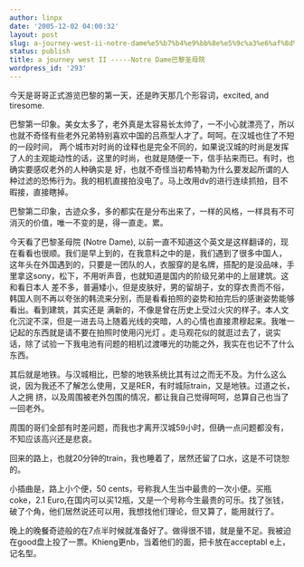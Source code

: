 ```yaml
---
author: linpx
date: '2005-12-02 04:00:32'
layout: post
slug: a-journey-west-ii-notre-dame%e5%b7%b4%e9%bb%8e%e5%9c%a3%e6%af%8d%e9%99%a2
status: publish
title: a journey west II -----Notre Dame巴黎圣母院
wordpress_id: '293'
---
```


今天是哥哥正式游览巴黎的第一天，还是昨天那几个形容词，excited, and tiresome.

  

巴黎第一印象。美女太多了，老外真是太容易长太帅了，一不小心就漂亮了，所以也就不奇怪有些老外兄弟特别喜欢中国的吕燕型人才了。呵呵。在汉城也住了不短的一段时间，
两个城市对时尚的诠释也是完全不同的，如果说汉城的时尚是发挥了人的主观能动性的话，这里的时尚，也就是随便一下，信手拈来而已。有时，也确实要感叹老外的人种确实是
好，也就不奇怪当初希特勒为什么要发起所谓的人种过滤的恐怖行为。我的相机直接拍没电了。马上改用dv的进行连续抓拍，目不暇接，直接瞎掉。

  

巴黎第二印象，古迹众多，多的都实在是分布出来了，一样的风格，一样具有不可消灭的价值，唯一不变的是，得一直走。累。

  

  

今天看了巴黎圣母院 (Notre Dame), 以前一直不知道这个英文是这样翻译的，现在看看也很顺。我们是早上到的，在我意料之中的是，我们遇到了很多中国人，
这年头在外国遇到的，只要是一团队的人，衣服穿的是名牌，搭配的是没品味，手里拿这sony，松下，不用听声音，也就知道是国内的阶级兄弟中的上层建筑。这和看日本人
差不多，普遍矮小，但是皮肤好，男的留胡子，女的穿衣贵而不俗，韩国人则不再以夸张的韩流来分别，而是看看拍照的姿势和拍完后的感谢姿势能够看出。看到建筑，其实还是
满新的，不像是曾在历史上受过火灾的样子。本人文化沉淀不深，但是一进去马上随着光线的突暗，人的心情也直接肃穆起来。我唯一记起的东西就是请不要在拍照时使用闪光灯
。走马观花似的就逛过去了，说实话，除了试验一下我电池有问题的相机过渡嚗光的功能之外，我实在也记不了什么东西。

  

其后就是地铁。与汉城相比，巴黎的地铁系统比其有过之而无不及。为什么这么说，因为我还不了解怎么使用，又是RER，有时城际train，又是地铁。过道之长，人之拥
挤，以及周围被老外包围的情况，都让我自己觉得呵呵，总算自己也当了一回老外。

  

周围的哥们全部有时差问题，而我也才离开汉城59小时，但确一点问题都没有，不知应该高兴还是悲哀。

  

回来的路上，也就20分钟的train，我也睡着了，居然还留了口水，这是不可饶恕的。

  

小插曲是，路上小个便，50 cents，号称我人生当中最贵的一次小便。买瓶coke，2.1
Euro,在国内可以买12瓶，又是一个号称今生最贵的可乐。找了张钱，破了个角，他们居然说还可以用，我想找他们理论，但又算了，能用就行了。

  

晚上的晚餐奇迹般的在7点半时候就准备好了。做得很不错，就是量不足。我被迫在good盘上投了一票。Khieng更nb，当着他们的面，把卡放在acceptabl
e上，记名型。

